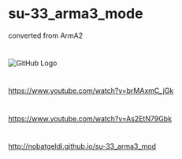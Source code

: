 # su-33_arma3_mode
converted from ArmA2
#
![GitHub Logo](https://raw.githubusercontent.com/Nobatgeldi/su-33_arma3_mod/master/1789063.jpg)
#
https://www.youtube.com/watch?v=brMAxmC_jGk
#
https://www.youtube.com/watch?v=As2EtN79Gbk
#
http://nobatgeldi.github.io/su-33_arma3_mod
